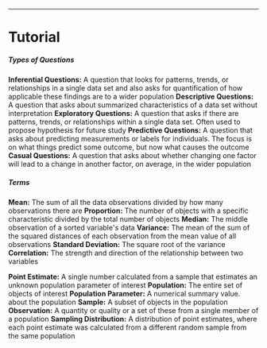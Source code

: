 ***
# Tutorial

##### Types of Questions
**Inferential Questions:** A question that looks for patterns, trends, or relationships in a single data set and also asks for quantification of how applicable these findings are to a wider population
**Descriptive Questions:** A question that asks about summarized characteristics of a data set without interpretation
**Exploratory Questions:** A question that asks if there are patterns, trends, or relationships within a single data set. Often used to propose hypothesis for future study
**Predictive Questions:** A question that asks about predicting measurements or labels for individuals. The focus is on what things predict some outcome, but now what causes the outcome
**Casual Questions:** A question that asks about whether changing one factor will lead to a change in another factor, on average, in the wider population

##### Terms
**Mean:** The sum of all the data observations divided by how many observations there are
**Proportion:** The number of objects with a specific characteristic divided by the total number of objects
**Median:** The middle observation of a sorted variable's data
**Variance:** The mean of the sum of the squared distances of each observation from the mean value of all observations
**Standard Deviation:** The square root of the variance
**Correlation:** The strength and direction of the relationship between two variables

**Point Estimate:** A single number calculated from a sample that estimates an unknown population parameter of interest
**Population:** The entire set of objects of interest
**Population Parameter:** A numerical summary value. about the population
**Sample:** A subset of objects in the population
**Observation:** A quantity or quality or a set of these from a single member of a population
**Sampling Distribution:** A distribution of point estimates, where each point estimate was calculated from a different random sample from the same population


